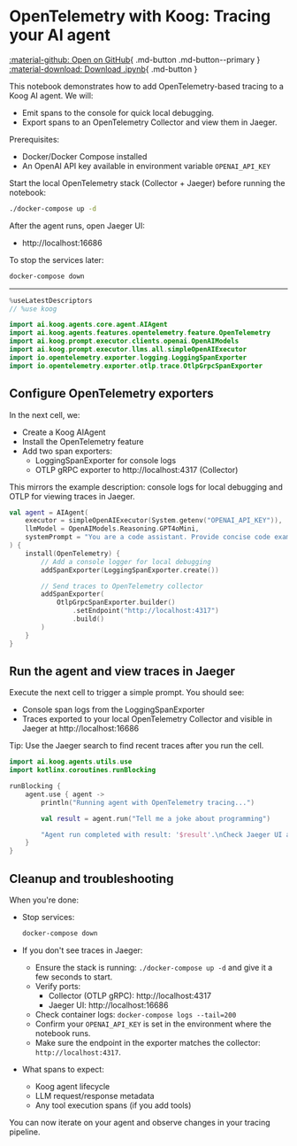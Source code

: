 # OpenTelemetry with Koog: Tracing your AI agent

[:material-github: Open on GitHub](
https://github.com/JetBrains/koog/blob/develop/examples/notebooks/OpenTelemetry.ipynb
){ .md-button .md-button--primary }
[:material-download: Download .ipynb](
https://raw.githubusercontent.com/JetBrains/koog/develop/examples/notebooks/OpenTelemetry.ipynb
){ .md-button }

This notebook demonstrates how to add OpenTelemetry-based tracing to a Koog AI agent. We will:
- Emit spans to the console for quick local debugging.
- Export spans to an OpenTelemetry Collector and view them in Jaeger.

Prerequisites:
- Docker/Docker Compose installed
- An OpenAI API key available in environment variable `OPENAI_API_KEY`

Start the local OpenTelemetry stack (Collector + Jaeger) before running the notebook:
```bash
./docker-compose up -d
```
After the agent runs, open Jaeger UI:
- http://localhost:16686

To stop the services later:
```bash
docker-compose down
```

---


```kotlin
%useLatestDescriptors
// %use koog
```


```kotlin
import ai.koog.agents.core.agent.AIAgent
import ai.koog.agents.features.opentelemetry.feature.OpenTelemetry
import ai.koog.prompt.executor.clients.openai.OpenAIModels
import ai.koog.prompt.executor.llms.all.simpleOpenAIExecutor
import io.opentelemetry.exporter.logging.LoggingSpanExporter
import io.opentelemetry.exporter.otlp.trace.OtlpGrpcSpanExporter

```

## Configure OpenTelemetry exporters

In the next cell, we:
- Create a Koog AIAgent
- Install the OpenTelemetry feature
- Add two span exporters:
  - LoggingSpanExporter for console logs
  - OTLP gRPC exporter to http://localhost:4317 (Collector)

This mirrors the example description: console logs for local debugging and OTLP for viewing traces in Jaeger.



```kotlin
val agent = AIAgent(
    executor = simpleOpenAIExecutor(System.getenv("OPENAI_API_KEY")),
    llmModel = OpenAIModels.Reasoning.GPT4oMini,
    systemPrompt = "You are a code assistant. Provide concise code examples."
) {
    install(OpenTelemetry) {
        // Add a console logger for local debugging
        addSpanExporter(LoggingSpanExporter.create())

        // Send traces to OpenTelemetry collector
        addSpanExporter(
            OtlpGrpcSpanExporter.builder()
                .setEndpoint("http://localhost:4317")
                .build()
        )
    }
}
```

## Run the agent and view traces in Jaeger

Execute the next cell to trigger a simple prompt. You should see:
- Console span logs from the LoggingSpanExporter
- Traces exported to your local OpenTelemetry Collector and visible in Jaeger at http://localhost:16686

Tip: Use the Jaeger search to find recent traces after you run the cell.



```kotlin
import ai.koog.agents.utils.use
import kotlinx.coroutines.runBlocking

runBlocking {
    agent.use { agent ->
        println("Running agent with OpenTelemetry tracing...")

        val result = agent.run("Tell me a joke about programming")

        "Agent run completed with result: '$result'.\nCheck Jaeger UI at http://localhost:16686 to view traces"
    }
}
```

## Cleanup and troubleshooting

When you're done:

- Stop services:
  ```bash
  docker-compose down
  ```

- If you don't see traces in Jaeger:
  - Ensure the stack is running: `./docker-compose up -d` and give it a few seconds to start.
  - Verify ports:
    - Collector (OTLP gRPC): http://localhost:4317
    - Jaeger UI: http://localhost:16686
  - Check container logs: `docker-compose logs --tail=200`
  - Confirm your `OPENAI_API_KEY` is set in the environment where the notebook runs.
  - Make sure the endpoint in the exporter matches the collector: `http://localhost:4317`.

- What spans to expect:
  - Koog agent lifecycle
  - LLM request/response metadata
  - Any tool execution spans (if you add tools)

You can now iterate on your agent and observe changes in your tracing pipeline.

